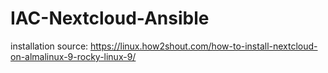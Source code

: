 # IAC-Nextcloud-Ansible
installation source: https://linux.how2shout.com/how-to-install-nextcloud-on-almalinux-9-rocky-linux-9/
